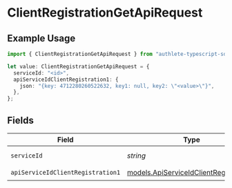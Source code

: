 # ClientRegistrationGetApiRequest

## Example Usage

```typescript
import { ClientRegistrationGetApiRequest } from "authlete-typescript-sdk/models/operations";

let value: ClientRegistrationGetApiRequest = {
  serviceId: "<id>",
  apiServiceIdClientRegistration1: {
    json: "{key: 4712280260522632, key1: null, key2: \"<value>\"}",
  },
};
```

## Fields

| Field                                                                                     | Type                                                                                      | Required                                                                                  | Description                                                                               |
| ----------------------------------------------------------------------------------------- | ----------------------------------------------------------------------------------------- | ----------------------------------------------------------------------------------------- | ----------------------------------------------------------------------------------------- |
| `serviceId`                                                                               | *string*                                                                                  | :heavy_check_mark:                                                                        | A service ID.                                                                             |
| `apiServiceIdClientRegistration1`                                                         | [models.ApiServiceIdClientRegistration1](../../models/apiserviceidclientregistration1.md) | :heavy_check_mark:                                                                        | N/A                                                                                       |